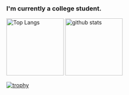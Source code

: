 ### I'm currently a college student.

<p align="left"> 
  <img alt="Top Langs" height="150px" src="https://github-readme-stats.vercel.app/api/top-langs/?username=utoNakamu&layout=compact&count_private=true&show_icons=true&theme=onedark" />
  <img alt="github stats" height="150px" src="https://github-readme-stats.vercel.app/api?username=utoNakamu&count_private=true&show_icons=true&show_icons=true&theme=onedark" />
</p>

[![trophy](https://github-profile-trophy.vercel.app/?username=utoNakamu&theme=onedark&column=7
)](https://github.com/ryo-ma/github-profile-trophy)

<!--
**utoNakamu/utoNakamu** is a ✨ _special_ ✨ repository because its `README.md` (this file) appears on your GitHub profile.

Here are some ideas to get you started:

- 🔭 I’m currently working on ...
- 🌱 I’m currently learning ...
- 👯 I’m looking to collaborate on ...
- 🤔 I’m looking for help with ...
- 💬 Ask me about ...
- 📫 How to reach me: ...
- 😄 Pronouns: ...
- ⚡ Fun fact: ...
-->
